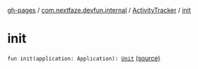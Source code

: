 [gh-pages](../../index.md) / [com.nextfaze.devfun.internal](../index.md) / [ActivityTracker](index.md) / [init](.)

# init

`fun init(application: Application): `[`Unit`](https://kotlinlang.org/api/latest/jvm/stdlib/kotlin/-unit/index.html) [(source)](https://github.com/NextFaze/dev-fun/tree/master/devfun/src/main/java/com/nextfaze/devfun/internal/ActivityTracking.kt#L83)